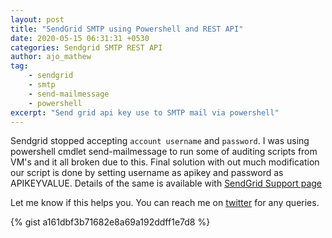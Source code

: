 ```yaml
---
layout: post
title: "SendGrid SMTP using Powershell and REST API"
date: 2020-05-15 06:31:31 +0530
categories: Sendgrid SMTP REST API
author: ajo_mathew
tag:
    - sendgrid
    - smtp
    - send-mailmessage
    - powershell
excerpt: "Send grid api key use to SMTP mail via powershell"
---
```


Sendgrid stopped accepting `account username` and `password`. I was using powershell cmdlet send-mailmessage to run some of auditing scripts from VM's and it all broken due to this. Final solution with out much modification our script is done by setting username as apikey and password as APIKEYVALUE. Details of the same is available with [SendGrid Support page](https://sendgrid.com/docs/API_Reference/SMTP_API/integrating_with_the_smtp_api.html)

Let me know if this helps you. You can reach me on [twitter](https://twitter.com/ajo_mathew) for any queries.

{% gist a161dbf3b71682e8a69a192ddff1e7d8 %}